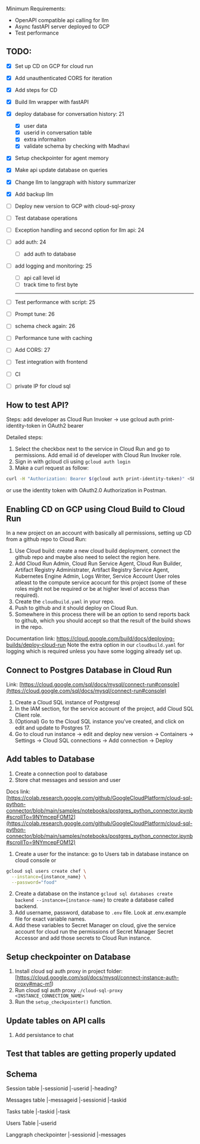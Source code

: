 Minimum Requirements:
- OpenAPI compatible api calling for llm
- Async fastAPI server deployed to GCP
- Test performance

## TODO:
- [x] Set up CD on GCP for cloud run
- [x] Add unauthenticated CORS for iteration
- [x] Add steps for CD
- [x] Build llm wrapper with fastAPI
- [x] deploy database for conversation history: 21
  - [x] user data
  - [x] userid in conversation table
  - [x] extra informaiton
  - [x] validate schema by checking with Madhavi
- [x] Setup checkpointer for agent memory
- [x] Make api update database on queries
- [x] Change llm to langgraph with history summarizer
- [x] Add backup llm
- [ ] Deploy new version to GCP with cloud-sql-proxy
- [ ] Test database operations
- [ ] Exception handling and second option for llm api: 24
- [ ] add auth: 24
  - [ ] add auth to database
- [ ] add logging and monitoring: 25
   - [ ] api call level id
   - [ ] track time to first byte
  ------------------------
- [ ] Test performance with script: 25
- [ ] Prompt tune: 26
- [ ] schema check again: 26
- [ ] Performance tune with caching
- [ ] Add CORS: 27
- [ ] Test integration with frontend
- [ ] CI
- [ ] private IP for cloud sql


## How to test API?

Steps: add developer as Cloud Run Invoker -> use gcloud auth print-identity-token in OAuth2 bearer

Detailed steps:
1. Select the checkbox next to the service in Cloud Run and go to permissions. Add email id of developer with Cloud Run Invoker role.
2. Sign in with gcloud cli using `gcloud auth login`
2. Make a curl request as follow:
```bash
curl -H "Authorization: Bearer $(gcloud auth print-identity-token)" <SERVICE_URL>
```

or use the identity token with OAuth2.0 Authorization in Postman.


## Enabling CD on GCP using Cloud Build to Cloud Run
In a new project on an account with basically all permissions, setting up CD from a github repo to Cloud Run:
1. Use Cloud build: create a new cloud build deployment, connect the github repo and maybe also need to select the region here.
2. Add Cloud Run Admin, Cloud Run Service Agent, Cloud Run Builder, Artifact Registry Administrater, Artifact Registry Service Agent, Kubernetes Engine Admin, Logs Writer, Service Account User roles atleast to the compute service acocunt for this project (some of these roles might not be required or be at higher level of access than required).
3. Create the `cloudbuild.yaml` in your repo.
4. Push to github and it should deploy on Cloud Run.
5. Somewhere in this process there will be an option to send reports back to github, which you should accept so that the result of the build shows in the repo.

Documentation link: https://cloud.google.com/build/docs/deploying-builds/deploy-cloud-run
Note the extra option in our `cloudbuild.yaml` for logging which is required unless you have some logging already set up.


## Connect to Postgres Database in Cloud Run
Link: [https://cloud.google.com/sql/docs/mysql/connect-run#console](https://cloud.google.com/sql/docs/mysql/connect-run#console)
1. Create a Cloud SQL instance of Postgresql
2. In the IAM section, for the service account of the project, add Cloud SQL Client role.
3. (Optional) Go to the Cloud SQL instance you've created, and click on edit and update to Postgres 17.
4. Go to cloud run instance -> edit and deploy new version -> Containers -> Settings -> Cloud SQL connections -> Add connection -> Deploy

## Add tables to Database
1. Create a connection pool to database
2. Store chat messages and session and user


Docs link: [https://colab.research.google.com/github/GoogleCloudPlatform/cloud-sql-python-connector/blob/main/samples/notebooks/postgres_python_connector.ipynb#scrollTo=9NYmcepFOM12](https://colab.research.google.com/github/GoogleCloudPlatform/cloud-sql-python-connector/blob/main/samples/notebooks/postgres_python_connector.ipynb#scrollTo=9NYmcepFOM12)
1. Create a user for the instance: go to Users tab in database instance on cloud console or

```bash
gcloud sql users create chef \
  --instance={instance_name} \
  --password="food"
```

2. Create a database on the instance `gcloud sql databases create backend --instance={instance-name}` to create a database called backend.
3. Add username, password, database to `.env` file. Look at .env.example file for exact variable names.
4. Add these variables to Secret Manager on cloud, give the service account for cloud run the permissions of Secret Manager Secret Accessor and add those secrets to Cloud Run instance.

## Setup checkpointer on Database
1. Install cloud sql auth proxy in project folder: [https://cloud.google.com/sql/docs/mysql/connect-instance-auth-proxy#mac-m1)
2. Run cloud sql auth proxy `./cloud-sql-proxy <INSTANCE_CONNECTION_NAME>`
3. Run the `setup_checkpointer()` function.

## Update tables on API calls
1. Add persistance to chat

## Test that tables are getting properly updated




## Schema
Session table
|-sessionid
|-userid
|-heading?

Messages table
|-messageid
|-sessionid
|-taskid

Tasks table
|-taskid
|-task

Users Table
|-userid

Langgraph checkpointer
|-sessionid
|-messages
